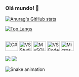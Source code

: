 ### Olá mundo!  👋


[![Anurag's GitHub stats](https://github-readme-stats-sigma-five.vercel.app/api?username=gstavomota&hide=stars&count_private=true&show_icons=true&theme=react)](https://github.com/anuraghazra/github-readme-stats)

<!-- [![Anurag's GitHub stats](https://github-readme-stats-sigma-five.vercel.app/api?username=gstavomota&hide=stars&count_private=true&show_icons=true&theme=dark)](https://github.com/anuraghazra/github-readme-stats) -->

[![Top Langs](https://github-readme-stats-sigma-five.vercel.app/api/top-langs/?username=gstavomota&layout=compact&theme=react)](https://github.com/anuraghazra/github-readme-stats)
<!-- 
#gh-dark-mode-only
[![Top Langs](https://github-readme-stats-sigma-five.vercel.app/api/top-langs/?username=gstavomota&layout=compact)](https://github.com/anuraghazra/github-readme-stats#gh-light-mode-only) -->

</div>
<div style="display: inline_block"><br>
  <img align="center" alt="C#" height="30" width="40" src="https://cdn.jsdelivr.net/gh/devicons/devicon/icons/csharp/csharp-original.svg">
  <img align="center" alt="VS Studio" height="30" width="40" src="https://cdn.jsdelivr.net/gh/devicons/devicon/icons/visualstudio/visualstudio-plain.svg">
  <img align="center" alt="MySQL" height="30" width="40" src="https://cdn.jsdelivr.net/gh/devicons/devicon/icons/mysql/mysql-original.svg">
  <img align="center" alt="VS Code" height="30" width="40" src="https://cdn.jsdelivr.net/gh/devicons/devicon/icons/vscode/vscode-original.svg">
  <img align="center" alt="Microsoft SQL Server" height="30" width="40" src="https://cdn.jsdelivr.net/gh/devicons/devicon/icons/microsoftsqlserver/microsoftsqlserver-plain.svg">
</div>

<br>

<div> 
  <a href = "mailto:gstavomota1@gmail.com"><img src="https://img.shields.io/badge/-Gmail-%23333?style=for-the-badge&logo=gmail&logoColor=white" target="_blank"></a>
  <a href="https://www.linkedin.com/in/gstavomota/" target="_blank"><img src="https://img.shields.io/badge/-LinkedIn-%230077B5?style=for-the-badge&logo=linkedin&logoColor=white" target="_blank"></a> 
</div> 
 

![Snake animation](https://github.com/gstavomota/gstavomota/blob/output/github-contribution-grid-snake.svg)
<!--
**gstavomota/gstavomota** is a ✨ _special_ ✨ repository because its `README.md` (this file) appears on your GitHub profile.

Here are some ideas to get you started:

- 🔭 I’m currently working on ...
- 🌱 I’m currently learning ...
- 👯 I’m looking to collaborate on ...
- 🤔 I’m looking for help with ...
- 💬 Ask me about ...
- 📫 How to reach me: ...
- 😄 Pronouns: ...
- ⚡ Fun fact: ...
-->
